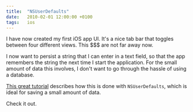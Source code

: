 ```yaml
---
title:	"NSUserDefaults"
date:	2010-02-01 12:00:00 +0100
tags: 	ios
---
```



I have now created my first iOS app UI. It's a nice tab bar that toggles between
four different views. This $$$ are not far away now.

I now want to persist a string that I can enter in a text field, so that the app
remembers the string the next time I start the application. For the small amount
of data this involves, I don't want to go through the hassle of using a database.

[This great tutorial](http://icodeblog.com/2008/10/03/iphone-programming-tutorial-savingretrieving-data-using-nsuserdefaults) describes
how this is done with `NSUserDefaults`, which is ideal for saving a small amount
of data.

Check it out.